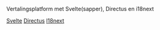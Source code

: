 Vertalingsplatform met Svelte(sapper), Directus en i18next

[Svelte](https://svelte.dev/)
[Directus](https://directus.io/)
[I18next](https://www.i18next.com/)